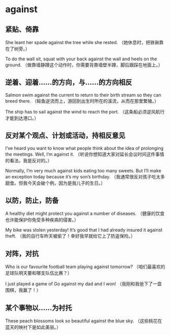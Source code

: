 # against

## 紧贴、倚靠

She leant her spade against the tree while she rested.
（她休息时，把铁锹靠在了树旁。）

To do the wall sit, squat with your back against the wall and heels on the ground.
（做靠墙静蹲这个动作时，你需要背靠墙壁半蹲，脚后跟踩在地面上。）

## 逆着、迎着……的方向，与……的方向相反

Salmon swim against the current to return to their birth stream so they can breed there.
（鲑鱼逆流而上，游回到出生时所在的溪流，从而在那里繁殖。）

The ship has to sail against the wind to reach the port.
（这条船必须逆风航行才能到达港口。）

## 反对某个观点、计划或活动，持相反意见

I’ve heard you want to know what people think about the idea of prolonging the meetings. Well, I’m against it.
（听说你想知道大家对延长会议时间这件事情的看法。我是反对的。）

Normally, I’m very much against kids eating too many sweets. But I’ll make an exception today because it’s my son’s birthday.
（我通常很反对孩子吃太多甜食。但我今天会破个例，因为是我儿子的生日。）

## 以防，防止，防备

A healthy diet might protect you against a number of diseases.
（健康的饮食也许能保护你免受多种疾病的侵害。）

My bike was stolen yesterday! It’s good that I had already insured it against theft.
（我的自行车昨天被偷了！幸好我早就给它上了防盗保险。）

## 对阵，对抗

Who is our favourite football team playing against tomorrow?
（咱们最喜欢的足球队明天要和哪支队伍比赛？）

I just played a game of Go against my dad and I won!
（我刚和我爸下了一盘围棋，我赢了！）

## 某个事物以……为衬托

These peach blossoms look so beautiful against the blue sky.
（这些桃花在蓝天的映衬下是如此美丽。）
